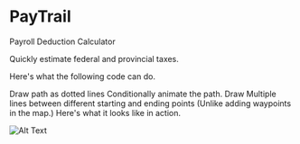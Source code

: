 # PayTrail
Payroll Deduction Calculator 

Quickly estimate federal and provincial taxes.

Here's what the following code can do.

Draw path as dotted lines
Conditionally animate the path.
Draw Multiple lines between different starting and ending points (Unlike adding waypoints in the map.)
Here's what it looks like in action.

![Alt Text](https://github.com/YASH12366/PayTrail/blob/master/PayTrailDemo.gif)

